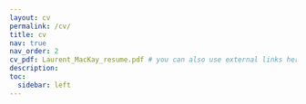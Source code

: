 ```yaml
---
layout: cv
permalink: /cv/
title: cv
nav: true
nav_order: 2
cv_pdf: Laurent_MacKay_resume.pdf # you can also use external links here
description:
toc:
  sidebar: left
---
```

